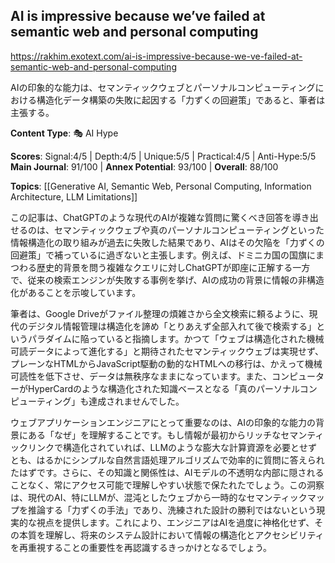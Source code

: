 ## AI is impressive because we’ve failed at semantic web and personal computing

https://rakhim.exotext.com/ai-is-impressive-because-we-ve-failed-at-semantic-web-and-personal-computing

AIの印象的な能力は、セマンティックウェブとパーソナルコンピューティングにおける構造化データ構築の失敗に起因する「力ずくの回避策」であると、筆者は主張する。

**Content Type**: 🎭 AI Hype

**Scores**: Signal:4/5 | Depth:4/5 | Unique:5/5 | Practical:4/5 | Anti-Hype:5/5
**Main Journal**: 91/100 | **Annex Potential**: 93/100 | **Overall**: 88/100

**Topics**: [[Generative AI, Semantic Web, Personal Computing, Information Architecture, LLM Limitations]]

この記事は、ChatGPTのような現代のAIが複雑な質問に驚くべき回答を導き出せるのは、セマンティックウェブや真のパーソナルコンピューティングといった情報構造化の取り組みが過去に失敗した結果であり、AIはその欠陥を「力ずくの回避策」で補っているに過ぎないと主張します。例えば、ドミニカ国の国旗にまつわる歴史的背景を問う複雑なクエリに対しChatGPTが即座に正解する一方で、従来の検索エンジンが失敗する事例を挙げ、AIの成功の背景に情報の非構造化があることを示唆しています。

筆者は、Google Driveがファイル整理の煩雑さから全文検索に頼るように、現代のデジタル情報管理は構造化を諦め「とりあえず全部入れて後で検索する」というパラダイムに陥っていると指摘します。かつて「ウェブは構造化された機械可読データによって進化する」と期待されたセマンティックウェブは実現せず、プレーンなHTMLからJavaScript駆動の動的なHTMLへの移行は、かえって機械可読性を低下させ、データは無秩序なままになっています。また、コンピューターがHyperCardのような構造化された知識ベースとなる「真のパーソナルコンピューティング」も達成されませんでした。

ウェブアプリケーションエンジニアにとって重要なのは、AIの印象的な能力の背景にある「なぜ」を理解することです。もし情報が最初からリッチなセマンティックリンクで構造化されていれば、LLMのような膨大な計算資源を必要とせずとも、はるかにシンプルな自然言語処理アルゴリズムで効率的に質問に答えられたはずです。さらに、その知識と関係性は、AIモデルの不透明な内部に隠されることなく、常にアクセス可能で理解しやすい状態で保たれたでしょう。この洞察は、現代のAI、特にLLMが、混沌としたウェブから一時的なセマンティックマップを推論する「力ずくの手法」であり、洗練された設計の勝利ではないという現実的な視点を提供します。これにより、エンジニアはAIを過度に神格化せず、その本質を理解し、将来のシステム設計において情報の構造化とアクセシビリティを再重視することの重要性を再認識するきっかけとなるでしょう。